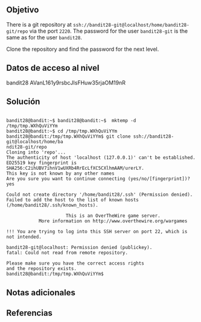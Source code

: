 ## Objetivo
There is a git repository at `ssh://bandit28-git@localhost/home/bandit28-git/repo` via the port `2220`. The password for the user `bandit28-git` is the same as for the user `bandit28`.

Clone the repository and find the password for the next level.
## Datos de acceso al nivel
bandit28
AVanL161y9rsbcJIsFHuw35rjaOM19nR

## Solución
```

bandit28@bandit:~$ bandit28@bandit:~$  mktemp -d
/tmp/tmp.WXhQuViYYm
bandit28@bandit:~$ cd /tmp/tmp.WXhQuViYYm
bandit28@bandit:/tmp/tmp.WXhQuViYYm$ git clone ssh://bandit28-git@localhost/home/ba
ndit28-git/repo
Cloning into 'repo'...
The authenticity of host 'localhost (127.0.0.1)' can't be established.
ED25519 key fingerprint is SHA256:C2ihUBV7ihnV1wUXRb4RrEcLfXC5CXlhmAAM/urerLY.
This key is not known by any other names
Are you sure you want to continue connecting (yes/no/[fingerprint])? yes

Could not create directory '/home/bandit28/.ssh' (Permission denied).
Failed to add the host to the list of known hosts (/home/bandit28/.ssh/known_hosts).

                      This is an OverTheWire game server.
            More information on http://www.overthewire.org/wargames

!!! You are trying to log into this SSH server on port 22, which is not intended.

bandit28-git@localhost: Permission denied (publickey).
fatal: Could not read from remote repository.

Please make sure you have the correct access rights
and the repository exists.
bandit28@bandit:/tmp/tmp.WXhQuViYYm$
```
## Notas adicionales

## Referencias
